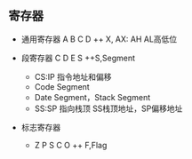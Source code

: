 ## 寄存器
- 通用寄存器 A B C D  ++ X, AX: AH AL高低位

- 段寄存器   C D E S    ++S,Segment
  - CS:IP 指令地址和偏移
  - Code Segment
  - Date Segment，Stack Segment
  - SS:SP 指向栈顶  SS栈顶地址，SP偏移地址

- 标志寄存器
  - Z P S C O  ++ F,Flag
